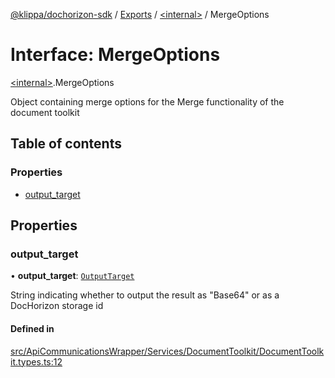 [@klippa/dochorizon-sdk](../README.md) / [Exports](../modules.md) / [\<internal\>](../modules/internal_.md) / MergeOptions

# Interface: MergeOptions

[\<internal\>](../modules/internal_.md).MergeOptions

Object containing merge options for the Merge functionality of the document toolkit

## Table of contents

### Properties

- [output\_target](internal_.MergeOptions.md#output_target)

## Properties

### output\_target

• **output\_target**: [`OutputTarget`](../modules/internal_.md#outputtarget)

String indicating whether to output the result as "Base64" or as a
DocHorizon storage id

#### Defined in

[src/ApiCommunicationsWrapper/Services/DocumentToolkit/DocumentToolkit.types.ts:12](https://github.com/klippa-app/js-dochorizon-sdk/blob/205a2fd/src/ApiCommunicationsWrapper/Services/DocumentToolkit/DocumentToolkit.types.ts#L12)
